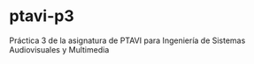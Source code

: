 ptavi-p3
========

Práctica 3 de la asignatura de PTAVI para Ingeniería de Sistemas Audiovisuales y Multimedia

